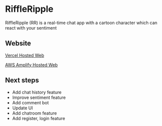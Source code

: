 # RiffleRipple

RiffleRipple (RR) is a real-time chat app with a cartoon character which can react with your sentiment 

## Website
[Vercel Hosted Web](https://riffle-ripple.vercel.app/)

[AWS Amplify Hosted Web](https://main.d22tvqu5fsq43v.amplifyapp.com/)

## Next steps
* Add chat history feature
* Improve sentiment feature
* Add comment bot
* Update UI
* Add chatroom feature
* Add register, login feature
